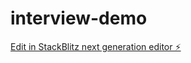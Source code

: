 # interview-demo

[Edit in StackBlitz next generation editor ⚡️](https://stackblitz.com/~/github.com/kushal-nanavati/interview-demo)